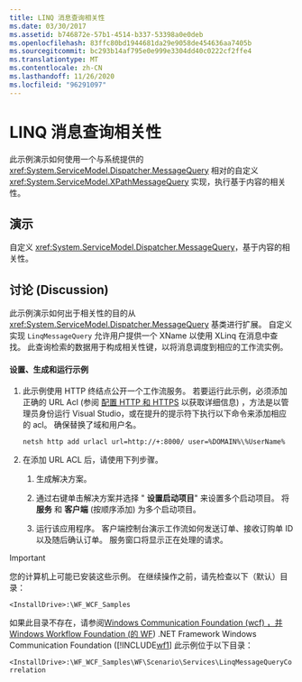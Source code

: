 ```yaml
---
title: LINQ 消息查询相关性
ms.date: 03/30/2017
ms.assetid: b746872e-57b1-4514-b337-53398a0e0deb
ms.openlocfilehash: 83ffc80bd1944681da29e9058de454636aa7405b
ms.sourcegitcommit: bc293b14af795e0e999e3304dd40c0222cf2ffe4
ms.translationtype: MT
ms.contentlocale: zh-CN
ms.lasthandoff: 11/26/2020
ms.locfileid: "96291097"
---
```

# <a name="linq-message-query-correlation"></a>LINQ 消息查询相关性

此示例演示如何使用一个与系统提供的 <xref:System.ServiceModel.Dispatcher.MessageQuery> 相对的自定义 <xref:System.ServiceModel.XPathMessageQuery> 实现，执行基于内容的相关性。  
  
## <a name="demonstrates"></a>演示  

 自定义 <xref:System.ServiceModel.Dispatcher.MessageQuery>，基于内容的相关性。  
  
## <a name="discussion"></a>讨论 (Discussion)  

 此示例演示如何出于相关性的目的从 <xref:System.ServiceModel.Dispatcher.MessageQuery> 基类进行扩展。 自定义实现 `LinqMessageQuery` 允许用户提供一个 XName 以使用 XLinq 在消息中查找。 此查询检索的数据用于构成相关性键，以将消息调度到相应的工作流实例。  
  
#### <a name="to-set-up-build-and-run-the-sample"></a>设置、生成和运行示例  
  
1. 此示例使用 HTTP 终结点公开一个工作流服务。 若要运行此示例，必须添加正确的 URL Acl (参阅 [配置 HTTP 和 HTTPS](../../wcf/feature-details/configuring-http-and-https.md) 以获取详细信息) ，方法是以管理员身份运行 Visual Studio，或在提升的提示符下执行以下命令来添加相应的 acl。 确保替换了域和用户名。  
  
    ```console  
    netsh http add urlacl url=http://+:8000/ user=%DOMAIN%\%UserName%  
    ```  
  
2. 在添加 URL ACL 后，请使用下列步骤。  
  
    1. 生成解决方案。  
  
    2. 通过右键单击解决方案并选择 " **设置启动项目**" 来设置多个启动项目。 将 **服务** 和 **客户端** (按顺序添加) 为多个启动项目。  
  
    3. 运行该应用程序。 客户端控制台演示工作流如何发送订单、接收订购单 ID 以及随后确认订单。 服务窗口将显示正在处理的请求。  
  
> [!IMPORTANT]
> 您的计算机上可能已安装这些示例。 在继续操作之前，请先检查以下（默认）目录：  
>
> `<InstallDrive>:\WF_WCF_Samples`  
>
> 如果此目录不存在，请参阅[Windows Communication Foundation (wcf) ，并 Windows Workflow Foundation (的 WF](https://www.microsoft.com/download/details.aspx?id=21459)) .NET Framework Windows Communication Foundation ([!INCLUDE[wf1](../../../../includes/wf1-md.md)] 此示例位于以下目录：  
>
> `<InstallDrive>:\WF_WCF_Samples\WF\Scenario\Services\LinqMessageQueryCorrelation`
